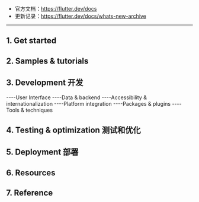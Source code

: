 * 官方文档：https://flutter.dev/docs
* 更新记录：https://flutter.dev/docs/whats-new-archive

---


## 1. Get started

## 2. Samples & tutorials

## 3. Development 开发

   ----User Interface
   ----Data & backend
   ----Accessibility & internationalization
   ----Platform integration
   ----Packages & plugins
   ----Tools & techniques

## 4. Testing & optimization 测试和优化

## 5. Deployment 部署

## 6. Resources

## 7. Reference

